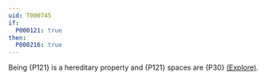 ```yaml
---
uid: T000745
if:
  P000121: true
then:
  P000216: true
---
```


Being {P121} is a hereditary property and {P121} spaces are {P30}
[(Explore)](https://topology.pi-base.org/spaces?q=Pseudometrizable%2B%7EParacompact).

